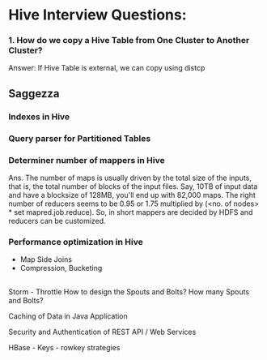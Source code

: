 # Hive Interview Questions:

### 1. How do we copy a Hive Table from One Cluster to Another Cluster?
Answer: If Hive Table is external, we can copy using distcp

## Saggezza

### Indexes in Hive

### Query parser for Partitioned Tables

### Determiner number of mappers in Hive
Ans. The number of maps is usually driven by the total size of the inputs, that is, the total number of blocks of the input files. Say, 10TB of input data and have a blocksize of 128MB, you'll end up with 82,000 maps.
The right number of reducers seems to be 0.95 or 1.75 multiplied by (<no. of nodes> * set mapred.job.reduce).
So, in short mappers are decided by HDFS and reducers can be customized.

### Performance optimization in Hive
- Map Side Joins
- Compression, Bucketing

##

Storm - Throttle
How to design the Spouts and Bolts?  How many Spouts and Bolts?

Caching of Data in Java Application

Security and Authentication of REST API / Web Services

HBase - Keys - rowkey strategies

